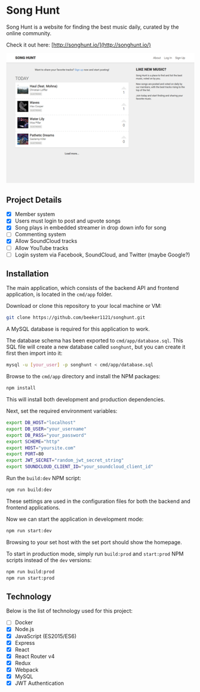 # Song Hunt

Song Hunt is a website for finding the best music daily, curated by the online community.

Check it out here: [http://songhunt.io/](http://songhunt.io/)

![Song Hunt Preview](https://raw.githubusercontent.com/beeker1121/songhunt/master/preview.gif)

## Project Details

- [x] Member system
- [x] Users must login to post and upvote songs
- [x] Song plays in embedded streamer in drop down info for song
- [ ] Commenting system
- [x] Allow SoundCloud tracks
- [ ] Allow YouTube tracks
- [ ] Login system via Facebook, SoundCloud, and Twitter (maybe Google?)

## Installation

The main application, which consists of the backend API and frontend application, is located in the `cmd/app` folder.

Download or clone this repository to your local machine or VM:

```sh
git clone https://github.com/beeker1121/songhunt.git
```

A MySQL database is required for this application to work.

The database schema has been exported to `cmd/app/database.sql`. This SQL file will create a new database called `songhunt`, but you can create it first then import into it:

```sh
mysql -u [your_user] -p songhunt < cmd/app/database.sql
```

Browse to the `cmd/app` directory and install the NPM packages:

```sh
npm install
```

This will install both development and production dependencies.

Next, set the required environment variables:

```sh
export DB_HOST="localhost"
export DB_USER="your_username"
export DB_PASS="your_password"
export SCHEME="http"
export HOST="yoursite.com"
export PORT=80
export JWT_SECRET="random_jwt_secret_string"
export SOUNDCLOUD_CLIENT_ID="your_soundcloud_client_id"
```

Run the `build:dev` NPM script:

```sh
npm run build:dev
```

These settings are used in the configuration files for both the backend and frontend applications.

Now we can start the application in development mode:

```sh
npm run start:dev
```

Browsing to your set host with the set port should show the homepage.

To start in production mode, simply run `build:prod` and `start:prod` NPM scripts instead of the `dev` versions:

```sh
npm run build:prod
npm run start:prod
```

## Technology

Below is the list of technology used for this project:

- [ ] Docker  
- [x] Node.js  
- [x] JavaScript (ES2015/ES6)  
- [x] Express  
- [x] React  
- [x] React Router v4  
- [x] Redux  
- [x] Webpack  
- [x] MySQL  
- [x] JWT Authentication